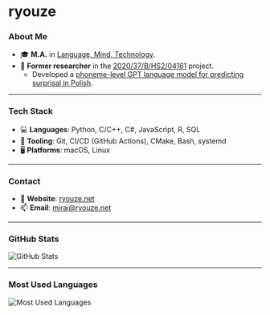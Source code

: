 # ryouze

### About Me

- 🎓 **M.A.** in [Language, Mind, Technology](https://anglistyka.amu.edu.pl/en/for-candidates/full-time-ma-programmes/language-mind-technology).
- 🔬 **Former researcher** in the [2020/37/B/HS2/04161](https://prodis-opus19.github.io/) project.
  - Developed a [phoneme-level GPT language model for predicting surprisal in Polish](https://arxiv.org/abs/2404.10112).

---

### Tech Stack

- 💻 **Languages**: Python, C/C++, C#, JavaScript, R, SQL
- 🧰 **Tooling**: Git, CI/CD (GitHub Actions), CMake, Bash, systemd
- 🖥️ **Platforms**: macOS, Linux

---

### Contact

- 📝 **Website**: [ryouze.net](https://ryouze.net/)
- 📫 **Email**: [mirai@ryouze.net](mailto:mirai@ryouze.net)

---

### GitHub Stats

![GitHub Stats](https://github-readme-stats.vercel.app/api?username=ryouze&show_icons=true&theme=github_dark&count_private=true&hide=contribs&include_all_commits=true&hide_rank=true&show=prs,issues,stars)

---

### Most Used Languages

![Most Used Languages](https://github-readme-stats.vercel.app/api/top-langs/?username=ryouze&layout=compact&theme=github_dark&hide=cmake,css)
